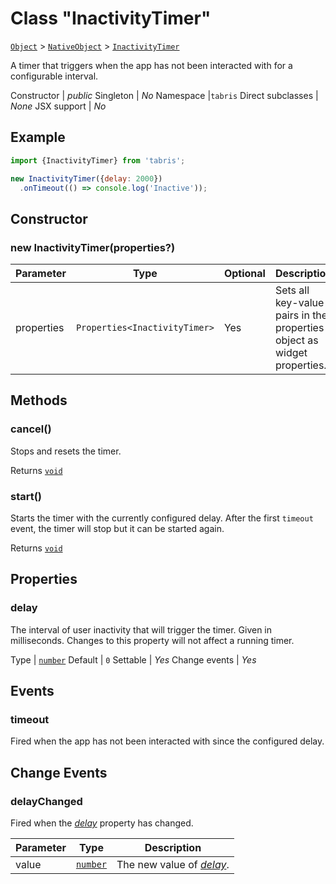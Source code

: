 ---
---
# Class "InactivityTimer"

<span style="white-space:nowrap;">[`Object`](https://developer.mozilla.org/en-US/docs/Web/JavaScript/Reference/Global_Objects/Object)</span> > <span style="white-space:nowrap;">[`NativeObject`](NativeObject.md)</span> > <span style="white-space:nowrap;">[`InactivityTimer`](InactivityTimer.md)</span>

A timer that triggers when the app has not been interacted with for a configurable interval.


Constructor | *public*
Singleton | *No*
Namespace |`tabris`
Direct subclasses | *None*
JSX support | *No*


## Example
```js
import {InactivityTimer} from 'tabris';

new InactivityTimer({delay: 2000})
  .onTimeout(() => console.log('Inactive'));
```

## Constructor

### new InactivityTimer(properties?)

Parameter|Type|Optional|Description
-|-|-|-
properties | <span style="white-space:nowrap;">`Properties<InactivityTimer>`</span> | Yes | Sets all key-value pairs in the properties object as widget properties.

## Methods

### cancel()



Stops and resets the timer.

Returns <span style="white-space:nowrap;">[`void`](https://www.typescriptlang.org/docs/handbook/basic-types.html#void)</span>

### start()



Starts the timer with the currently configured delay. After the first `timeout` event, the timer will stop but it can be started again.

Returns <span style="white-space:nowrap;">[`void`](https://www.typescriptlang.org/docs/handbook/basic-types.html#void)</span>


## Properties

### delay


The interval of user inactivity that will trigger the timer. Given in milliseconds. Changes to this property will not affect a running timer.

Type | <span style="white-space:nowrap;">[`number`](https://developer.mozilla.org/en-US/docs/Web/JavaScript/Data_structures#Number_type)</span>
Default | `0`
Settable | *Yes*
Change events | *Yes*





## Events

### timeout

Fired when the app has not been interacted with since the configured delay.

## Change Events

### delayChanged

Fired when the [*delay*](#delay) property has changed.

Parameter|Type|Description
-|-|-
value | <span style="white-space:nowrap;">[`number`](https://developer.mozilla.org/en-US/docs/Web/JavaScript/Data_structures#Number_type)</span> | The new value of [*delay*](#delay).

